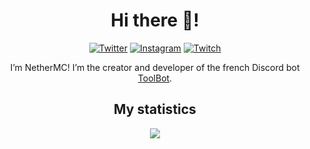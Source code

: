 <h1 align="center">Hi there 👋!</h1>

<div align="center">
  <a href="https://twitter.com/NetherMC_"><img src="https://img.shields.io/badge/Twitter-%40NetherMC_-blue?style=for-the-badge&logo=twitter" alt="Twitter" /></a>
  <a href="https://instagram.com/endermctv"><img src="https://img.shields.io/badge/Instagram-%40endermctv-orange?style=for-the-badge&logo=instagram" alt="Instagram" /></a>
  <a href="https://www.twitch.com/endermctv"><img src="https://img.shields.io/badge/Twitch-%40endermctv-purple?style=for-the-badge&logo=twitch" alt="Twitch" /></a>
</div>

<!--
**endermctv/endermctv** is a ✨ _special_ ✨ repository because its `README.md` (this file) appears on your GitHub profile.

Here are some ideas to get you started:

- 🔭 I’m currently working on ...
- 🌱 I’m currently learning ...
- 👯 I’m looking to collaborate on ...
- 🤔 I’m looking for help with ...
- 💬 Ask me about ...
- 📫 How to reach me: ...
- 😄 Pronouns: ...
- ⚡ Fun fact: ...
-->

<p align="center">I’m NetherMC! I’m the creator and developer of the french Discord bot <a href="https://github.com/ToolBotDiscord">ToolBot</a>.</p>

<h2 align="center">My statistics</h2>

<p align="center"><img src="https://github-readme-stats.vercel.app/api?username=NetherMCtv&theme=dark&show_icons=true" /></p>
